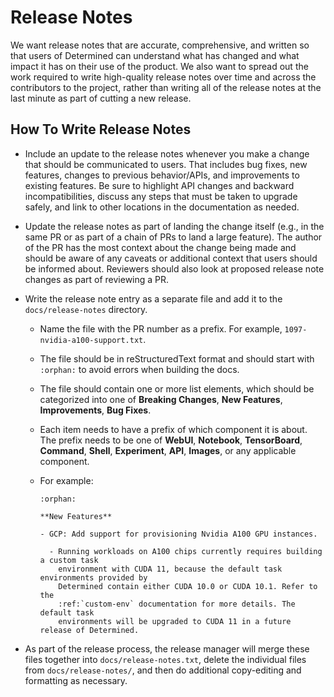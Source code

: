 # Release Notes

We want release notes that are accurate, comprehensive, and written so that
users of Determined can understand what has changed and what impact it has on
their use of the product. We also want to spread out the work required to write
high-quality release notes over time and across the contributors to the project,
rather than writing all of the release notes at the last minute as part of
cutting a new release.

## How To Write Release Notes

* Include an update to the release notes whenever you make a change that should
  be communicated to users. That includes bug fixes, new features, changes to
  previous behavior/APIs, and improvements to existing features. Be sure to
  highlight API changes and backward incompatibilities, discuss any steps that
  must be taken to upgrade safely, and link to other locations in the documentation
  as needed.

* Update the release notes as part of landing the change itself (e.g., in the
  same PR or as part of a chain of PRs to land a large feature). The author of
  the PR has the most context about the change being made and should be aware of
  any caveats or additional context that users should be informed about.
  Reviewers should also look at proposed release note changes as part of
  reviewing a PR.

* Write the release note entry as a separate file and add it to the
  `docs/release-notes` directory.

  * Name the file with the PR number as a prefix. For example, `1097-nvidia-a100-support.txt`.
  * The file should be in reStructuredText format and should start with
    `:orphan:` to avoid errors when building the docs.
  * The file should contain one or more list elements, which should be
    categorized into one of **Breaking Changes**, **New Features**, 
    **Improvements**, **Bug Fixes**.
  * Each item needs to have a prefix of which component it is about.
    The prefix needs to be one of **WebUI**, **Notebook**, **TensorBoard**,
    **Command**, **Shell**, **Experiment**, **API**, **Images**, or any
    applicable component.
  * For example:

    ```
    :orphan:

    **New Features**

    - GCP: Add support for provisioning Nvidia A100 GPU instances.

      - Running workloads on A100 chips currently requires building a custom task
        environment with CUDA 11, because the default task environments provided by
        Determined contain either CUDA 10.0 or CUDA 10.1. Refer to the
        :ref:`custom-env` documentation for more details. The default task
        environments will be upgraded to CUDA 11 in a future release of Determined.
    ```

* As part of the release process, the release manager will merge these files
  together into `docs/release-notes.txt`, delete the individual files from
  `docs/release-notes/`, and then do additional copy-editing and formatting as
  necessary.
